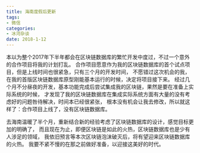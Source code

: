 ```yaml
---
title: 海南度假后更新
tags:
- 微信
categories:
- 冰河杂谈
date: 2018-1-12
---
```


本以为整个2017年下半年都会在区块链数据库的繁忙开发中度过，不过一个意外的合作项目将我的计划打乱。
合作项目愿意作为我的区块链数据库的首个试点项目，但是上线时间也很紧急，只有三个月的开发时间，
不愿错过这次机会的我，在我的首版区块链数据库原型刚能基本运行的时候，决定将项目接下来。
经过几个月不分昼夜的开发，基本功能完成后尝试集成我的区块链，果然是要在准备上实际系统的时候，
才发现了我的区块链数据库在集成实际系统方面有大量的没有考虑好的问题咎待解决，时间本已经很紧张，
根本没有机会让我去修改，所以就这样了：合作项目上线了，没有区块链数据库。

去海南温暖了半个月，重新结合新的经验考虑了区块链数据库的设计，感觉目标更加的明确了，
而且现在为止，即便区块链是如此的火热，区块链数据库也是少有人涉足的领域，
我依旧预言等本次区块链泡沫破灭后，将有望迎来区块链数据库的火热。
我要不紧不慢的在那之前做好准备，以迎接这美好的时代。
